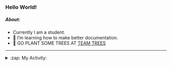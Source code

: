 ### Hello World!

##### About:
- Currently I am a student.
- 🌱 I’m learning how to make better documentation.
- 🌱 GO PLANT SOME TREES AT [TEAM TREES](https://teamtrees.org/)

---
<details>
  <summary>:zap: My Activity:</summary>
  
<!--START_SECTION:waka-->
![Code Time](http://img.shields.io/badge/Code%20Time-1%2C122%20hrs%2032%20mins-blue)

**I'm a Night 🦉** 

```text
🌞 Morning                1679 commits        ██░░░░░░░░░░░░░░░░░░░░░░░   09.98 % 
🌆 Daytime                5650 commits        ████████░░░░░░░░░░░░░░░░░   33.58 % 
🌃 Evening                4790 commits        ███████░░░░░░░░░░░░░░░░░░   28.47 % 
🌙 Night                  4707 commits        ███████░░░░░░░░░░░░░░░░░░   27.97 % 
```
📅 **I'm Most Productive on Wednesday** 

```text
Monday                   2411 commits        ████░░░░░░░░░░░░░░░░░░░░░   14.33 % 
Tuesday                  2125 commits        ███░░░░░░░░░░░░░░░░░░░░░░   12.63 % 
Wednesday                4014 commits        ██████░░░░░░░░░░░░░░░░░░░   23.86 % 
Thursday                 2254 commits        ███░░░░░░░░░░░░░░░░░░░░░░   13.40 % 
Friday                   1678 commits        ██░░░░░░░░░░░░░░░░░░░░░░░   09.97 % 
Saturday                 1478 commits        ██░░░░░░░░░░░░░░░░░░░░░░░   08.78 % 
Sunday                   2866 commits        ████░░░░░░░░░░░░░░░░░░░░░   17.03 % 
```


📊 **This Week I Spent My Time On** 

```text
🔥 Editors: 
VS Code                  3 hrs 9 mins        █████████████████████████   100.00 % 

🐱‍💻 Projects: 
praise                   3 hrs 8 mins        █████████████████████████   99.48 % 
CSF22                    0 secs              ░░░░░░░░░░░░░░░░░░░░░░░░░   00.52 % 
```


 Last Updated on 16/05/2023 23:07:50 UTC
<!--END_SECTION:waka-->
</details>
